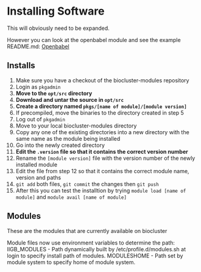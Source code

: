# Installing Software
This will obviously need to be expanded.

However you can look at the openbabel module and see the example README.md:
[Openbabel](openbabel "openbabel")

## Installs
1. Make sure you have a checkout of the biocluster-modules repository
2. Login as ```pkgadmin```
3. **Move to the ```opt/src``` directory**
4. **Download and untar the source in ```opt/src```**
5. **Create a directory named ```pkgs/[name of module]/[module version]```**
6. If precompiled, move the binaries to the directory created in step 5
7. Log out of ```pkgadmin```
8. Move to your local biocluster-modules directory
9. Copy any one of the existing directories into a new directory with the same name as the module being installed
10. Go into the newly created directory
11. **Edit the ```.version``` file so that it contains the correct version number**
12. Rename the ```[module version]``` file with the version number of the newly installed module
13. Edit the file from step 12 so that it contains the correct module name, version and paths
14. ```git add``` both files, ```git commit``` the changes then ```git push```
15. After this you can test the installtion by trying ```module load [name of module]``` and ```module avail [name of module]```

## Modules
These are the modules that are currently available on biocluster

Module files now use environment variables to determine the path:
    IIGB_MODULES - Path dynamically built by /etc/profile.d/modules.sh at login to specify install path of modules.
    MODULESHOME - Path set by module system to specify home of module system.
